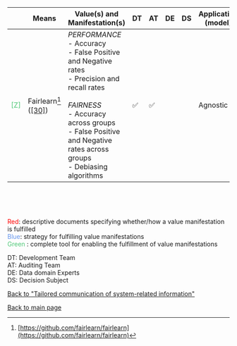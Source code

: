 |       | Means  | Value(s) and Manifestation(s)| DT|AT | DE | DS | Application (model) | Approach | Visual elements | Additional details
| ----------- |  --------------------------- | ---------------  |------------------------------|-------------| ----------------------|----------------------|----------------------------|--------------------|------------------------|--------------------------------- |
<span style="color:#50C878">[Z]</span> | Fairlearn[^23] ([[30]](../references.md#bird2020)) |*PERFORMANCE*<br> - Accuracy<br>- False Positive and Negative rates<br> - Precision and recall rates<br><br> *FAIRNESS* <br> - Accuracy across groups <br> - False Positive and Negative rates across groups<br> - Debiasing algorithms  | ✅| ✅| | | Agnostic| |- Bar charts <br> - Pie charts  | 


<br>
<br>
<br>

<span style="color:red">Red</span>: descriptive documents specifying whether/how a value manifestation is fulfilled<br>
<span style="color:#6495ED">Blue</span>: strategy for fulfilling value manifestations<br>
<span style="color:#50C878">Green</span> : complete tool for enabling the fulfillment of value manifestations <br>

DT: Development Team <br>
AT: Auditing Team <br>
DE: Data domain Experts <br>
DS: Decision Subject<br>

[^23]: [https://github.com/fairlearn/fairlearn](https://github.com/fairlearn/fairlearn)

[Back to "Tailored communication of system-related information"](../Table3A.md)

[Back to main page](../index.md)